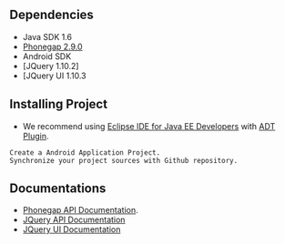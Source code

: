 ## Dependencies

* Java SDK 1.6
* [Phonegap 2.9.0](http://phonegap.com)
* Android SDK
* [JQuery 1.10.2]
* [JQuery UI 1.10.3

## Installing Project

- We recommend using [Eclipse IDE for Java EE Developers](http://www.eclipse.org/downloads/) with
  [ADT Plugin](http://developer.android.com/sdk/index.html).

```
Create a Android Application Project.
Synchronize your project sources with Github repository.
```

## Documentations

- [Phonegap API Documentation](http://docs.phonegap.com/en/2.9.0/index.html).
- [JQuery API Documentation](http://api.jquery.com/)
- [JQuery UI Documentation](http://api.jqueryui.com/)
